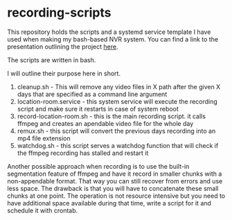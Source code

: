 # recording-scripts
This repository holds the scripts and a systemd service template I have used when making my bash-based NVR system. You can find a link to the presentation 
outlining the project [here](https://bit.ly/3n8DRRl).

The scripts are written in bash.

I will outline their purpose here in short.

 1. cleanup.sh - This will remove any video files in X path after the given X days that are specified as a command line argument
 2. location-room.service - this system service will execute the recording script and make sure it restarts in case of system reboot
 3. record-location-room.sh - this is the main recording script. it calls ffmpeg and creates an apendable video file for the whole day
 4. remux.sh - this script will convert the previous days recording into an mp4 file extension
 5. watchdog.sh - this script serves a watchdog function that will check if the ffmpeg recording has stalled and restart it

Another possible approach when recording is to use the built-in segmentation feature of ffmpeg and have it record in smaller chunks with
a non-appendable format. That way you can still recover from errors and use less space. The drawback is that you will have to concatenate
these small chunks at one point. The operation is not resource intensive but you need to have additional space available during that time, 
write a script for it and schedule it with crontab.

